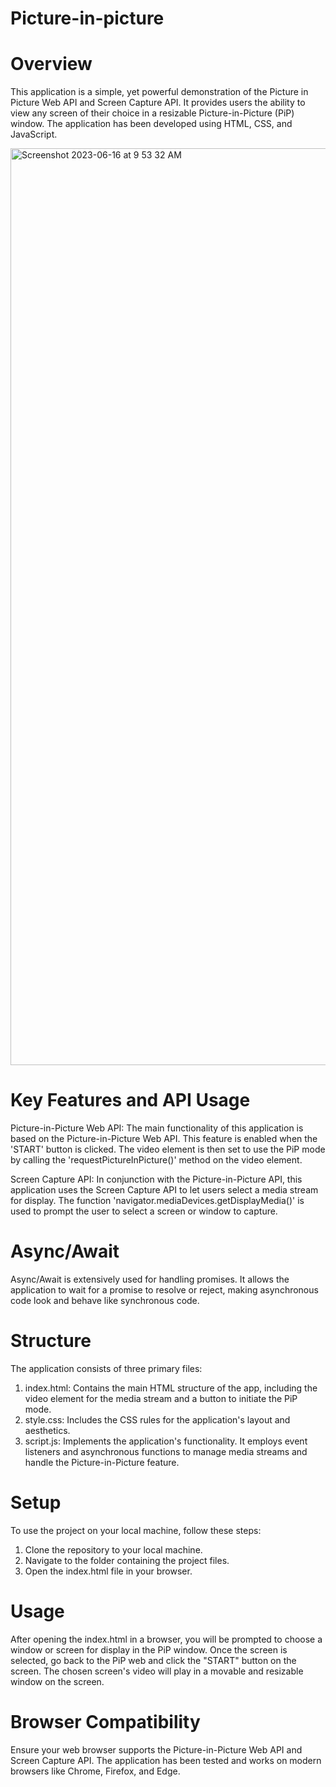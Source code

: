 # Picture-in-picture

# Overview
This application is a simple, yet powerful demonstration of the Picture in Picture Web API and Screen Capture API. It provides users the ability to view any screen of their choice in a resizable Picture-in-Picture (PiP) window. The application has been developed using HTML, CSS, and JavaScript.

<img width="1467" alt="Screenshot 2023-06-16 at 9 53 32 AM" src="https://github.com/KhoaMDao/Picture-in-picture/assets/114627954/4f538eaa-d4d6-4d78-ba18-50fd484c9e01">

# Key Features and API Usage
Picture-in-Picture Web API:
The main functionality of this application is based on the Picture-in-Picture Web API. This feature is enabled when the 'START' button is clicked. The video element is then set to use the PiP mode by calling the 'requestPictureInPicture()' method on the video element.

Screen Capture API:
In conjunction with the Picture-in-Picture API, this application uses the Screen Capture API to let users select a media stream for display. The function 'navigator.mediaDevices.getDisplayMedia()' is used to prompt the user to select a screen or window to capture.

# Async/Await
Async/Await is extensively used for handling promises. It allows the application to wait for a promise to resolve or reject, making asynchronous code look and behave like synchronous code.

# Structure
The application consists of three primary files:
1. index.html: Contains the main HTML structure of the app, including the video element for the media stream and a button to initiate the PiP mode.
2. style.css: Includes the CSS rules for the application's layout and aesthetics.
3. script.js: Implements the application's functionality. It employs event listeners and asynchronous functions to manage media streams and handle the Picture-in-Picture feature.

# Setup
To use the project on your local machine, follow these steps:
1. Clone the repository to your local machine.
2. Navigate to the folder containing the project files.
3. Open the index.html file in your browser.

# Usage
After opening the index.html in a browser, you will be prompted to choose a window or screen for display in the PiP window. Once the screen is selected, go back to the PiP web and click the "START" button on the screen. The chosen screen's video will play in a movable and resizable window on the screen.

# Browser Compatibility
Ensure your web browser supports the Picture-in-Picture Web API and Screen Capture API. The application has been tested and works on modern browsers like Chrome, Firefox, and Edge.
